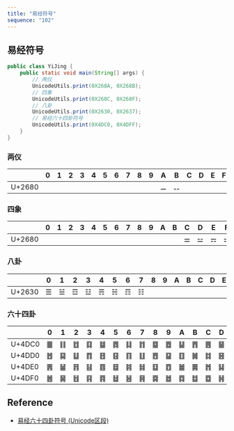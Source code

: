 ```yaml
---
title: "易经符号"
sequence: "102"
---
```


## 易经符号

```java
public class YiJing {
    public static void main(String[] args) {
        // 两仪
        UnicodeUtils.print(0X268A, 0X268B);
        // 四象
        UnicodeUtils.print(0X268C, 0X268F);
        // 八卦
        UnicodeUtils.print(0X2630, 0X2637);
        // 易经六十四卦符号
        UnicodeUtils.print(0X4DC0, 0X4DFF);
    }
}
```

### 两仪

|          | 0 | 1 | 2 | 3 | 4 | 5 | 6 | 7 | 8 | 9 | A | B | C | D | E | F |
|----------|---|---|---|---|---|---|---|---|---|---|---|---|---|---|---|---|
| U+2680   |   |   |   |   |   |   |   |   |   |   | ⚊ | ⚋ |   |   |   |   |

### 四象

|          | 0 | 1 | 2 | 3 | 4 | 5 | 6 | 7 | 8 | 9 | A | B | C | D | E | F |
|----------|---|---|---|---|---|---|---|---|---|---|---|---|---|---|---|---|
| U+2680   |   |   |   |   |   |   |   |   |   |   |   |   | ⚌ | ⚍ | ⚎ | ⚏ |

### 八卦

|          | 0 | 1 | 2 | 3 | 4 | 5 | 6 | 7 | 8 | 9 | A | B | C | D | E | F |
|----------|---|---|---|---|---|---|---|---|---|---|---|---|---|---|---|---|
| U+2630   | ☰ | ☱ | ☲ | ☳ | ☴ | ☵ | ☶ | ☷ |   |   |   |   |   |   |   |   |

### 六十四卦

|          | 0 | 1 | 2 | 3 | 4 | 5 | 6 | 7 | 8 | 9 | A | B | C | D | E | F |
|----------|---|---|---|---|---|---|---|---|---|---|---|---|---|---|---|---|
| U+4DC0   | ䷀ | ䷁ | ䷂ | ䷃ | ䷄ | ䷅ | ䷆ | ䷇ | ䷈ | ䷉ | ䷊ | ䷋ | ䷌ | ䷍ | ䷎ | ䷏ |
| U+4DD0   | ䷐ | ䷑ | ䷒ | ䷓ | ䷔ | ䷕ | ䷖ | ䷗ | ䷘ | ䷙ | ䷚ | ䷛ | ䷜ | ䷝ | ䷞ | ䷟ |
| U+4DE0   | ䷠ | ䷡ | ䷢ | ䷣ | ䷤ | ䷥ | ䷦ | ䷧ | ䷨ | ䷩ | ䷪ | ䷫ | ䷬ | ䷭ | ䷮ | ䷯ |
| U+4DF0   | ䷰ | ䷱ | ䷲ | ䷳ | ䷴ | ䷵ | ䷶ | ䷷ | ䷸ | ䷹ | ䷺ | ䷻ | ䷼ | ䷽ | ䷾ | ䷿ |

## Reference

- [易经六十四卦符号 (Unicode区段)](https://zh.wikipedia.org/wiki/%E6%98%93%E7%B6%93%E5%85%AD%E5%8D%81%E5%9B%9B%E5%8D%A6%E7%AC%A6%E8%99%9F_(Unicode%E5%8D%80%E6%AE%B5))
